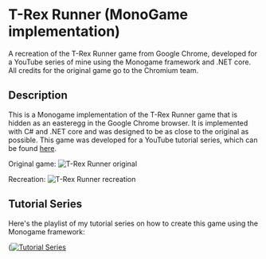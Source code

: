 # T-Rex Runner (MonoGame implementation)
A recreation of the T-Rex Runner game from Google Chrome, developed for a YouTube series of mine using the Monogame framework and .NET core. All credits for the original game go to the Chromium team.

## Description
This is a Monogame implementation of the T-Rex Runner game that is hidden as an easteregg in the Google Chrome browser. It is implemented with C# and .NET core and was designed to be as close to the original as possible. This game was developed for a YouTube tutorial series, which can be found [here](https://www.youtube.com/playlist?list=PLG2i_rSSIXXoFdh3WCDtGumklyIXt4KiY).

Original game:
![T-Rex Runner original](https://i.imgur.com/JWYfCy4.gif)

Recreation:
![T-Rex Runner recreation](https://i.imgur.com/xaDLb0P.gif)

## Tutorial Series

Here's the playlist of my tutorial series on how to create this game using the Monogame framework:

([![Tutorial Series](https://i.ytimg.com/vi/DJCQVJ83J1U/hqdefault.jpg?sqp=-oaymwEXCNACELwBSFryq4qpAwkIARUAAIhCGAE=&rs=AOn4CLDBWqVd9wistTsGcd86-wLo_o-oNA)](https://www.youtube.com/playlist?list=PLG2i_rSSIXXoFdh3WCDtGumklyIXt4KiY)
